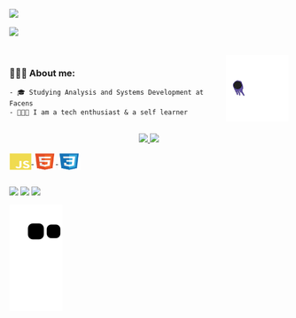 ![](https://komarev.com/ghpvc/?username=your-github-limaenz&color=5b3786)

![](https://readme-typing-svg.herokuapp.com/?font=Press+Start+2P&color=ff6f9c&size=12&lines=Hello👋🏻,+Welcome+to+my+Github+page;+Im+Enzo+Lima,+Back-end+Developer)

<br/> 
 <img align="right" alt="Gengar-gif" src="https://github.com/limaenz/limaenz/blob/main/img/gengar.gif" height="120"/>

   <h3> 👨🏻‍💻 About me: </h3>
  
    - 🎓 Studying Analysis and Systems Development at Facens 
    - 👨🏻‍💻 I am a tech enthusiast & a self learner

<br/>

<div align="center">
  <a href="https://github.com/limaenz">
  <img height="180em" src="https://github-readme-stats.vercel.app/api?username=limaenz&show_icons=true&theme=dracula&include_all_commits=true&count_private=true"/>
  <img height="180em" src="https://github-readme-stats.vercel.app/api/top-langs/?username=limaenz&layout=compact&langs_count=7&theme=dracula"/>
</div>

<div style="display: inline_block"><br>
  <img align="center" alt="Enzo-Js" height="30" width="40" src="https://raw.githubusercontent.com/devicons/devicon/master/icons/javascript/javascript-plain.svg">
  <img align="center" alt="Enzo-HTML" height="30" width="40" src="https://raw.githubusercontent.com/devicons/devicon/master/icons/html5/html5-original.svg">
  <img align="center" alt="Enzo-CSS" height="30" width="40" src="https://raw.githubusercontent.com/devicons/devicon/master/icons/css3/css3-original.svg">

</div>
  
  ##
 
<div> 
  <a href="https://www.instagram.com/limaenz/" target="_blank"><img src="https://img.shields.io/badge/-Instagram-%23E4405F?style=for-the-badge&logo=instagram&logoColor=white" target="_blank"></a> 
  <a href = "mailto:enzolimafranca@gmail.com"><img src="https://img.shields.io/badge/-Gmail-%23333?style=for-the-badge&logo=gmail&logoColor=white" target="_blank"></a>
  <a href="https://www.linkedin.com/in/enzolima/" target="_blank"><img src="https://img.shields.io/badge/-LinkedIn-%230077B5?style=for-the-badge&logo=linkedin&logoColor=white" target="_blank"></a> 
 
  ![Snake animation](https://github.com/rafaballerini/rafaballerini/blob/output/github-contribution-grid-snake.svg)
 
</div>
